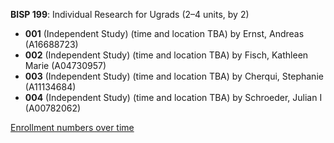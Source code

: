 **BISP 199**: Individual Research for Ugrads (2–4 units, by 2)

- **001** (Independent Study) (time and location TBA) by Ernst, Andreas (A16688723)
- **002** (Independent Study) (time and location TBA) by Fisch, Kathleen Marie (A04730957)
- **003** (Independent Study) (time and location TBA) by Cherqui, Stephanie (A11134684)
- **004** (Independent Study) (time and location TBA) by Schroeder, Julian I (A00782062)

[Enrollment numbers over time](./BISP199.tsv)
